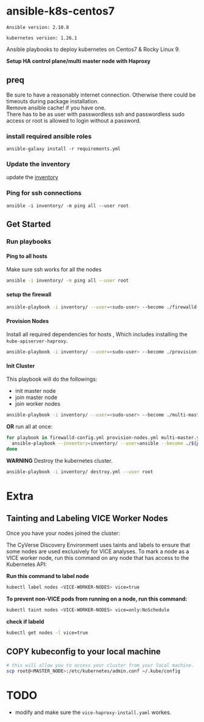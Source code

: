 # ansible-k8s-centos7

`Ansible version: 2.10.8`

`kubernetes version: 1.26.1`


Ansible playbooks to deploy kubernetes on Centos7 & Rocky Linux 9.

**Setup HA control plane/multi master node with Haproxy**


## preq

Be sure to have a reasonably internet connection. Otherwise there could be timeouts during package installation.  
Remove ansible cache! if you have one.  
There has to be as user with passwordless ssh and passwordless sudo access or root is allowed to login without a password.

### install required ansible roles

`ansible-galaxy install -r requirements.yml`

### Update the inventory

update the [inventory](inventory\cyverse)

### Ping for ssh connections

`ansible -i inventory/ -m ping all --user root`

## Get Started

### Run playbooks

#### Ping to all hosts
Make sure ssh works for all the nodes

```bash
ansible -i inventory/ -m ping all --user root
```

#### setup the firewall

```bash
ansible-playbook -i inventory/ --user=<sudo-user> --become ./firewalld-config.yml
```

#### Provision Nodes 
Install all required dependencies for hosts , Which includes installing the `kube-apiserver-haproxy`.

```bash
ansible-playbook -i inventory/ --user=<sudo-user> --become ./provision-nodes.yml
```

#### Init Cluster
This playbook will do the followings:
* init master node
* join master node
* join worker nodes

```bash
ansible-playbook -i inventory/ --user=<sudo-user> --become ./multi-master.yml
```

**OR** run all at once:

```bash
for playbook in firewalld-config.yml provision-nodes.yml multi-master.yml;do
  ansible-playbook --inventory=inventory/ --user=ansible --become ./${playbook}
done
```


**WARNING**
Destroy the kubernetes cluster.

```bash
ansible-playbook -i inventory/ destroy.yml --user root
```

# Extra

## Tainting and Labeling VICE Worker Nodes
Once you have your nodes joined the cluster:

The CyVerse Discovery Environment uses taints and labels to ensure that some nodes are used exclusively for VICE
analyses. To mark a node as a VICE worker node, run this command on any node that has access to the Kubernetes API:

**Run this command to label node**
```bash
kubectl label nodes <VICE-WORKER-NODES> vice=true
```

**To prevent non-VICE pods from running on a node, run this command:**
```bash
kubectl taint nodes <VICE-WORKER-NODES> vice=only:NoSchedule
```

**check if labeld**
```bash
kubectl get nodes -l vice=true
```

## COPY kubeconfig to your local machine
```bash
# this will allow you to access your cluster from your local machine.
scp root@<MASTER_NODE>:/etc/kubernetes/admin.conf ~/.kube/config
```


# TODO
* modify and make sure the `vice-haproxy-install.yaml` workes.

